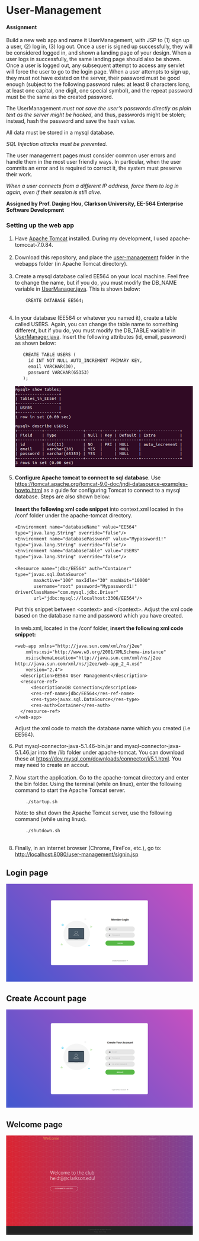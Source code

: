 # User-Management
<h4>Assignment</h4>
Build a new web app and name it UserManagement, with JSP to (1) sign up a user, (2) log in, (3) log out. Once a user is signed up successfully, they will be considered logged in, and shown a landing page of your design. When a user logs in successfully, the same landing page should also be shown. Once a user is logged out, any subsequent attempt to access any servlet will force the user to go to the login page. When a user attempts to sign up, they must not have existed on the server, their password must be good enough (subject to the following password rules: at least 8 characters long, at least one capital, one digit, one special symbol), and the repeat password must be the same as the created password. 

The UserManagement *must not save the user's passwords directly as plain text as the server might be hacked*, and thus, passwords might be stolen; instead, hash the password and save the hash value.

All data must be stored in a mysql database.

*SQL Injection attacks must be prevented.*

The user management pages must consider common user errors and handle them in the most user friendly ways. In particular, when the user commits an error and is required to correct it, the system must preserve their work.

*When a user connects from a different IP address, force them to log in again, even if their session is still alive.*

<strong>Assigned by Prof. Daqing Hou, Clarkson University, EE-564 Enterprise Software Development</strong>

<h3>Setting up the web app</h3>
<ol type="1">
  <li>Have <a href="http://tomcat.apache.org/">Apache Tomcat</a> installed. During my development, I used apache-tomccat-7.0.84.
  </li><br>
  <li>Download this repository, and place the <a href="user-management">user-management</a> folder in the webapps folder (in Apache Tomcat directory).
  </li><br>
    <li>Create a mysql database called EE564 on your local machine. Feel free to change the name, but if you do, you must modify the DB_NAME variable in 
    <a href="WEB-INF/classes/UserManager/UserManager.java">UserManager.java</a>. This is shown below:
    <br>

~~~~
    CREATE DATABASE EE564;
~~~~
    
  </li><br>
  <li>In your database (EE564 or whatever you named it), create a table called USERS. Again, you can change the table name to something different, but if you do, you must modify the DB_TABLE variable in <a href="WEB-INF/classes/UserManager/UserManager.java">UserManager.java</a>. Insert the following attributes (id, email, password) as shown below:

 ~~~~
    CREATE TABLE USERS (
      id INT NOT NULL AUTO_INCREMENT PRIMARY KEY, 
      email VARCHAR(30),
      password VARCHAR(65353)
    );
~~~~
<img src="AppPhotos/database.png" alt="picture of database organization">

  </li><br>
  <li>
    <strong>Configure Apache tomcat to connect to sql database</strong>. Use <a href="https://tomcat.apache.org/tomcat-9.0-doc/jndi-datasource-examples-howto.html">https://tomcat.apache.org/tomcat-9.0-doc/jndi-datasource-examples-howto.html</a> as a guide for configuring Tomcat to connect to a mysql database. Steps are also shown below:
<br><br><strong>Insert the following xml code snippet</strong> into context.xml located in the /conf folder under the apache-tomcat directory.
    
~~~~
<Environment name="databaseName" value="EE564" type="java.lang.String" override="false"/>
<Environment name="databasePassword" value="Mypassword1!" type="java.lang.String" override="false"/>
<Environment name="databaseTable" value="USERS" type="java.lang.String" override="false"/>

<Resource name="jdbc/EE564" auth="Container" type="javax.sql.DataSource"
       maxActive="100" maxIdle="30" maxWait="10000"
       username="root" password="Mypassword1!" driverClassName="com.mysql.jdbc.Driver"
       url="jdbc:mysql://localhost:3306/EE564"/>
~~~~
Put this snippet between \<context> and \</context>. Adjust the xml code based on the database name and password which you have created.
<br><br> In web.xml, located in the /conf folder, <strong>insert the following xml code snippet:</strong>

~~~~
<web-app xmlns="http://java.sun.com/xml/ns/j2ee"
    xmlns:xsi="http://www.w3.org/2001/XMLSchema-instance"
    xsi:schemaLocation="http://java.sun.com/xml/ns/j2ee
http://java.sun.com/xml/ns/j2ee/web-app_2_4.xsd"
    version="2.4">
  <description>EE564 User Management</description>
  <resource-ref>
      <description>DB Connection</description>
      <res-ref-name>jdbc/EE564</res-ref-name>
      <res-type>javax.sql.DataSource</res-type>
      <res-auth>Container</res-auth>
  </resource-ref>
</web-app>
~~~~
Adjust the xml code to match the database name which you created (i.e EE564).
<br>
</li>
<li>
Put mysql-connector-java-5.1.46-bin.jar and mysql-connector-java-5.1.46.jar into the /lib folder under apache-tomcat. You can download these at <a href="https://dev.mysql.com/downloads/connector/j/5.1.html">https://dev.mysql.com/downloads/connector/j/5.1.html</a>. You may need to create an accout.
</li><br>
  <li>Now start the application. Go to the apache-tomcat directory and enter the bin folder. Using the terminal (while on linux), enter the following command to start the Apache Tomcat server.

~~~~
    ./startup.sh
~~~~
Note: to shut down the Apache Tomcat server, use the following command (while using linux).
~~~~
    ./shutdown.sh
~~~~
</li><br>
<li>Finally, in an internet browser (Chrome, FireFox, etc.), go to: <a href="http://localhost:8080/user-management/signin.jsp">http://localhost:8080/user-management/signin.jsp</a></li>

</ol>  

<h2>Login page</h2>
<img src="AppPhotos/signin.png" alt="Login Page">

<h2>Create Account page</h2>
<img src="AppPhotos/signup.png" alt="Create Account Page">

<h2>Welcome page</h2>
<img src="AppPhotos/welcome.png" alt="Welcome Page">
